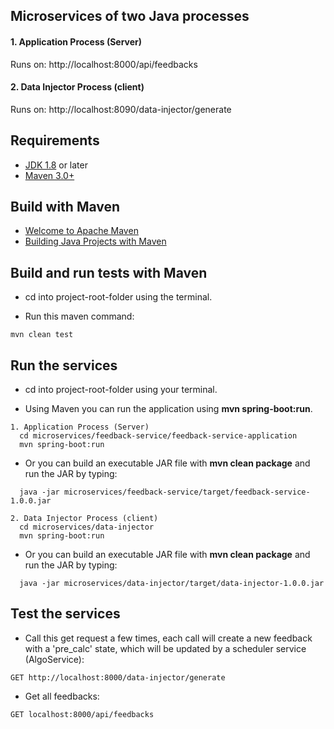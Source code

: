 ## Microservices of two Java processes

#### 1. Application Process (Server)

Runs on: http://localhost:8000/api/feedbacks

#### 2. Data Injector Process (client)

Runs on: http://localhost:8090/data-injector/generate

## Requirements

* [JDK 1.8](http://www.oracle.com/technetwork/java/javase/downloads/index.html) or later
* [Maven 3.0+](http://maven.apache.org/download.cgi)

## Build with Maven

* [Welcome to Apache Maven](https://maven.apache.org/)
* [Building Java Projects with Maven](https://spring.io/guides/gs/maven/)

## Build and run tests with Maven

* cd into project-root-folder using the terminal.

* Run this maven command:
 
``` 
mvn clean test
``` 

## Run the services

* cd into project-root-folder using your terminal.

* Using Maven you can run the application using **mvn spring-boot:run**. 

```
1. Application Process (Server)
  cd microservices/feedback-service/feedback-service-application
  mvn spring-boot:run
```

* Or you can build an executable JAR file with **mvn clean package** and run the JAR by typing:

```
  java -jar microservices/feedback-service/target/feedback-service-1.0.0.jar
```

```
2. Data Injector Process (client)
  cd microservices/data-injector
  mvn spring-boot:run
```

* Or you can build an executable JAR file with **mvn clean package** and run the JAR by typing:

```
  java -jar microservices/data-injector/target/data-injector-1.0.0.jar
```

## Test the services

* Call this get request a few times, each call will create a new feedback with a 'pre_calc' state, which will be updated by a scheduler service (AlgoService):

```
GET http://localhost:8000/data-injector/generate
```

* Get all feedbacks:

```
GET localhost:8000/api/feedbacks
```

